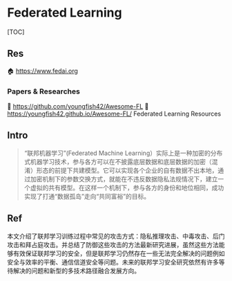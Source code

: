 # Federated Learning

[TOC]



## Res
🏠 https://www.fedai.org


### Papers & Researches
🚧 https://github.com/youngfish42/Awesome-FL
📄 https://youngfish42.github.io/Awesome-FL/
Federated Learning Resources



## Intro
> “联邦机器学习”(Federated Machine Learning）实际上是一种加密的分布式机器学习技术，参与各方可以在不披露底层数据和底层数据的加密（混淆）形态的前提下共建模型。它可以实现各个企业的自有数据不出本地，通过加密机制下的参数交换方式，就能在不违反数据隐私法规情况下，建立一个虚拟的共有模型。在这样一个机制下，参与各方的身份和地位相同，成功实现了打通“数据孤岛”走向“共同富裕”的目标。



## Ref
[👍 主题：联邦学习(Federated Machine Learning)技术及数据隐私保护]: https://www.fedai.org/research/conferences/ccf-tf-talk-no-14-chinese-version-only/

[👍 详解联邦学习 Federated Learning]: https://zhuanlan.zhihu.com/p/79284686?utm_psn=1693929142930853888

[👍 当传统联邦学习面临异构性挑战，不妨试试这些个性化联邦学习算法]: https://zhuanlan.zhihu.com/p/258781804?utm_psn=1693929283687518208

[联邦学习安全综述 | 安全内参]: https://www.secrss.com/articles/52186

本文介绍了联邦学习训练过程中常见的攻击方式：隐私推理攻击、中毒攻击、后门攻击和拜占庭攻击。并总结了防御这些攻击的方法最新研究进展，虽然这些方法能够有效保证联邦学习的安全，但是联邦学习仍然存在一些无法完全解决的问题例如安全与效率的平衡、通信信道安全等问题。未来的联邦学习安全研究依然有许多等待解决的问题和新型的多技术路径融合发展方向。

[联邦学习中的隐私研究]: https://www.cnblogs.com/20189223cjt/p/12733174.html